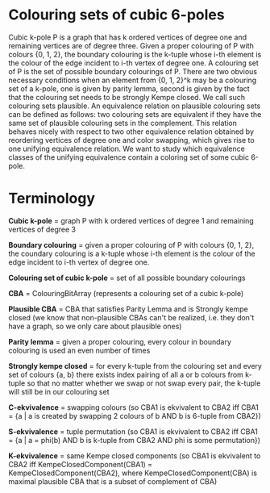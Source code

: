 # Colouring sets of cubic 6-poles

Cubic k-pole P is a graph that has k ordered vertices of degree one and remaining vertices are of degree three. Given a proper colouring of P with colours {0, 1, 2}, the boundary colouring is the k-tuple whose i-th element is the colour of the edge incident to i-th vertex of degree one. A colouring set of P is the set of possible boundary colourings of P. There are two obvious necessary conditions when an element from {0, 1, 2}^k may be a colouring set of a k-pole, one is given by parity lemma, second is given by the fact that the colouring set needs to be strongly Kempe closed. We call such colouring sets plausible. An equivalence relation on plausible colouring sets can be defined as follows: two colouring sets are equivalent if they have the same set of plausible colouring sets in the complement. This relation behaves nicely with respect to two other equivalence relation obtained by reordering vertices of degree one and color swapping, which gives rise to one unifying equivalence relation. We want to study which equivalence classes of the unifying equivalence contain a coloring set of some cubic 6-pole. 

# Terminology

**Cubic k-pole** = graph P with k ordered vertices of degree 1 and remaining vertices of degree 3

**Boundary colouring** = given a proper colouring of P with colours {0, 1, 2}, the coundary colouring is a k-tuple whose i-th element is the colour of the edge incident to i-th vertex of degree one.

**Colouring set of cubic k-pole** = set of all possible boundary colourings

**CBA** = ColouringBitArray (represents a colouring set of a cubic k-pole)

**Plausible CBA** = CBA that satisfies Parity Lemma and is Strongly kempe closed (we know that non-plausible CBAs can't be realized, i.e. they don't have a graph, so we only care about plausible ones)

**Parity lemma** = given a proper colouring, every colour in boundary colouring is used an even number of times

**Strongly kempe closed** = for every k-tuple from the colouring set and every set of colours {a, b} there exists index pairing of all a or b colours from k-tuple so that no matter whether we swap or not swap every pair, the k-tuple will still be in our colouring set

**C-ekvivalence** = swapping colours
(so CBA1 is ekvivalent to CBA2 iff CBA1 = {a | a is created by swapping 2 colours of b AND b is 6-tuple from CBA2})

**S-ekvivalence** = tuple permutation
(so CBA1 is ekvivalent to CBA2 iff CBA1 = {a | a = phi(b) AND b is k-tuple from CBA2 AND phi is some permutation})

**K-ekvivalence** = same Kempe closed components
(so CBA1 is ekvivalent to CBA2 iff KempeClosedComponent(CBA1) = KempeClosedComponent(CBA2), where KempeClosedComponent(CBA) is maximal plausible CBA that is a subset of complement of CBA)
